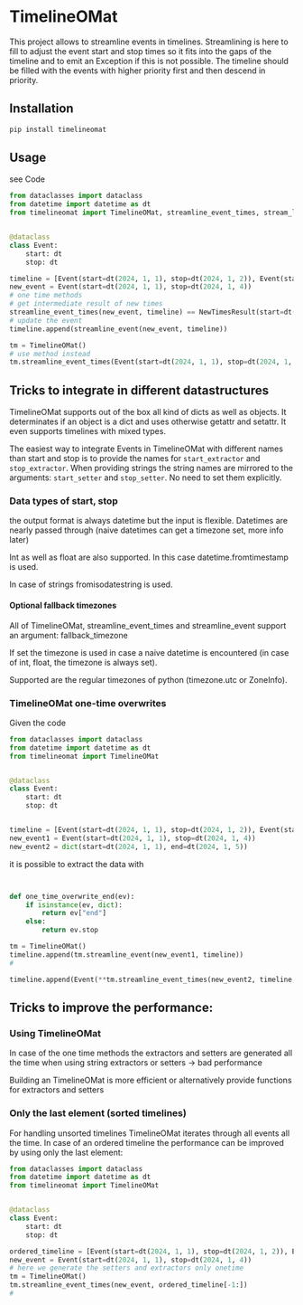 # TimelineOMat

This project allows to streamline events in timelines.
Streamlining is here to fill to adjust the event start and stop times so it fits into the gaps of the timeline and to emit an Exception if this is not possible.
The timeline should be filled with the events with higher priority first and then descend in priority.


## Installation
``` sh
pip install timelineomat
```

## Usage

see Code

``` python
from dataclasses import dataclass
from datetime import datetime as dt
from timelineomat import TimelineOMat, streamline_event_times, stream_line_event, NewTimesResult


@dataclass
class Event:
    start: dt
    stop: dt

timeline = [Event(start=dt(2024, 1, 1), stop=dt(2024, 1, 2)), Event(start=dt(2024, 1, 2), stop=dt(2024, 1, 3))]
new_event = Event(start=dt(2024, 1, 1), stop=dt(2024, 1, 4))
# one time methods
# get intermediate result of new times
streamline_event_times(new_event, timeline) == NewTimesResult(start=dt(2024, 1, 3), stop=dt(2024, 1, 4))
# update the event
timeline.append(streamline_event(new_event, timeline))

tm = TimelineOMat()
# use method instead
tm.streamline_event_times(Event(start=dt(2024, 1, 1), stop=dt(2024, 1, )), timeline) == NewTimesResult(start=dt(2024, 1, 4), stop=dt(2024, 1, 5))

```


## Tricks to integrate in different datastructures

TimelineOMat supports out of the box all kind of dicts as well as objects. It determinates
if an object is a dict and uses otherwise getattr and setattr. It even supports timelines with mixed types.

The easiest way to integrate Events in TimelineOMat with different names than start and stop is to provide
the names for `start_extractor` and `stop_extractor`.
When providing strings the string names are mirrored to the arguments:
`start_setter` and `stop_setter`. No need to set them explicitly.

### Data types of start, stop

the output format is always datetime but the input is flexible. Datetimes are nearly passed through
(naive datetimes can get a timezone set, more info later)

Int as well as float are also supported. In this case datetime.fromtimestamp is used.

In case of strings fromisodatestring is used.

#### Optional fallback timezones

All of TimelineOMat, streamline_event_times and streamline_event support an argument:
fallback_timezone

If set the timezone is used in case a naive datetime is encountered (in case of int, float, the timezone is always set).

Supported are the regular timezones of python (timezone.utc or ZoneInfo).

### TimelineOMat one-time overwrites


Given the code


``` python
from dataclasses import dataclass
from datetime import datetime as dt
from timelineomat import TimelineOMat


@dataclass
class Event:
    start: dt
    stop: dt


timeline = [Event(start=dt(2024, 1, 1), stop=dt(2024, 1, 2)), Event(start=dt(2024, 1, 2), stop=dt(2024, 1, 3))]
new_event1 = Event(start=dt(2024, 1, 1), stop=dt(2024, 1, 4))
new_event2 = dict(start=dt(2024, 1, 1), end=dt(2024, 1, 5))

```

it is possible to extract the data with

``` python


def one_time_overwrite_end(ev):
    if isinstance(ev, dict):
        return ev["end"]
    else:
        return ev.stop

tm = TimelineOMat()
timeline.append(tm.streamline_event(new_event1, timeline))
#

timeline.append(Event(**tm.streamline_event_times(new_event2, timeline, stop_extractor=one_time_overwrite_end)._asdict()))
```




## Tricks to improve the performance:

### Using TimelineOMat
 In case of the one time methods the extractors and setters are generated all the time when using string extractors or setters -> bad performance

Building an TimelineOMat is more efficient or alternatively provide functions for extractors and setters

### Only the last element (sorted timelines)

For handling unsorted timelines TimelineOMat iterates through all events all the time.
In case of an ordered timeline the performance can be improved by using only the last element:


``` python
from dataclasses import dataclass
from datetime import datetime as dt
from timelineomat import TimelineOMat


@dataclass
class Event:
    start: dt
    stop: dt

ordered_timeline = [Event(start=dt(2024, 1, 1), stop=dt(2024, 1, 2)), Event(start=dt(2024, 1, 2), stop=dt(2024, 1, 3))]
new_event = Event(start=dt(2024, 1, 1), stop=dt(2024, 1, 4))
# here we generate the setters and extractors only onetime
tm = TimelineOMat()
tm.streamline_event_times(new_event, ordered_timeline[-1:])
#

```
